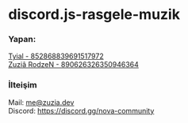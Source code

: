﻿# discord.js-rasgele-muzik
### Yapan: 
[Tyial - 852868839691517972](https://discord.com/users/852868839691517972)<br>
[Zuziâ RodzeN - 890626326350946364](https://discord.com/users/890626326350946364)

### İlteişim

Mail: me@zuzia.dev<br>
Discord: https://discord.gg/nova-community
